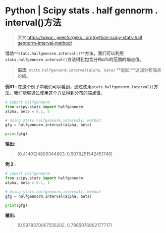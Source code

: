 # Python | Scipy stats . half gennorm . interval()方法

> 原文:[https://www . geesforgeks . org/python-scipy-stats-half gennorm-interval-method/](https://www.geeksforgeeks.org/python-scipy-stats-halfgennorm-interval-method/)

借助`**stats.halfgennorm.interval()**`方法，我们可以利用`stats.halfgennorm.interval()`方法得到包含分布α%的范围的端点值。

> **语法:** `stats.halfgennorm.interval(alpha, beta)`
> **返回:**返回分布端点的值。

**例#1 :**
在这个例子中我们可以看到，通过使用`stats.halfgennorm.interval()`方法，我们能够通过使用这个方法得到分布的端点值。

```py
# import halfgennorm
from scipy.stats import halfgennorm
alpha, beta = 0.1, 5

# Using stats.halfgennorm.interval() method
gfg = halfgennorm.interval(alpha, beta)

print(gfg)
```

**输出:**

> (0.4140124809044803, 0.5078251542451746)

**例 2 :**

```py
# import halfgennorm
from scipy.stats import halfgennorm
alpha, beta = 0.1, 1

# Using stats.halfgennorm.interval() method
gfg = halfgennorm.interval(alpha, beta)

print(gfg)
```

**输出:**

> (0.5978370007556202, 0.7985076962177717)